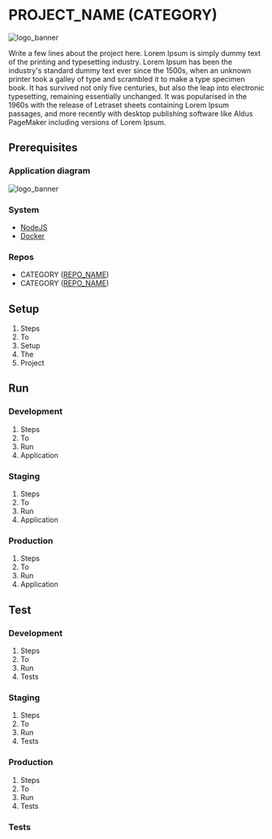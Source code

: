 # PROJECT_NAME (CATEGORY)

![logo_banner](https://imgur.com/Eh3YGwe.png)

Write a few lines about the project here. Lorem Ipsum is simply dummy text of the printing and typesetting industry. Lorem Ipsum has been the industry's standard dummy text ever since the 1500s, when an unknown printer took a galley of type and scrambled it to make a type specimen book. It has survived not only five centuries, but also the leap into electronic typesetting, remaining essentially unchanged. It was popularised in the 1960s with the release of Letraset sheets containing Lorem Ipsum passages, and more recently with desktop publishing software like Aldus PageMaker including versions of Lorem Ipsum.

## Prerequisites

### Application diagram

![logo_banner](https://imgur.com/YDgwn7E.png)

### System

- [NodeJS](https://nodejs.org/en/docs/)
- [Docker](https://docs.docker.com/)

### Repos

- CATEGORY ([REPO_NAME](https://github.com/AjUthaya/REPO_NAME))
- CATEGORY ([REPO_NAME](https://github.com/AjUthaya/REPO_NAME))

## Setup

1. Steps
2. To
3. Setup
4. The
5. Project

## Run

### Development

1. Steps
2. To
3. Run
4. Application

### Staging

1. Steps
2. To
3. Run
4. Application

### Production

1. Steps
2. To
3. Run
4. Application

## Test

### Development

1. Steps
2. To
3. Run
4. Tests

### Staging

1. Steps
2. To
3. Run
4. Tests

### Production

1. Steps
2. To
3. Run
4. Tests

### Tests
